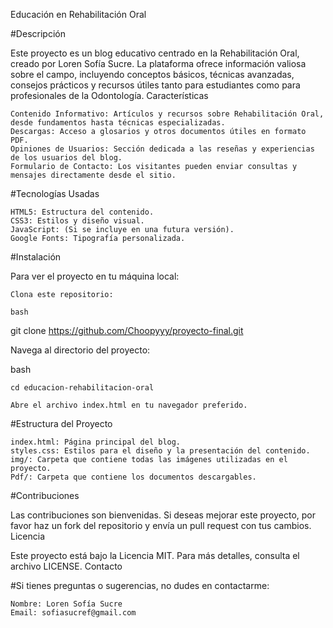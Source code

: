 Educación en Rehabilitación Oral

#Descripción

Este proyecto es un blog educativo centrado en la Rehabilitación Oral, creado por Loren Sofía Sucre. La plataforma ofrece información valiosa sobre el campo, incluyendo conceptos básicos, técnicas avanzadas, consejos prácticos y recursos útiles tanto para estudiantes como para profesionales de la Odontología.
Características

    Contenido Informativo: Artículos y recursos sobre Rehabilitación Oral, desde fundamentos hasta técnicas especializadas.
    Descargas: Acceso a glosarios y otros documentos útiles en formato PDF.
    Opiniones de Usuarios: Sección dedicada a las reseñas y experiencias de los usuarios del blog.
    Formulario de Contacto: Los visitantes pueden enviar consultas y mensajes directamente desde el sitio.

#Tecnologías Usadas

    HTML5: Estructura del contenido.
    CSS3: Estilos y diseño visual.
    JavaScript: (Si se incluye en una futura versión).
    Google Fonts: Tipografía personalizada.

#Instalación

Para ver el proyecto en tu máquina local:

    Clona este repositorio:

    bash

git clone https://github.com/Choopyyy/proyecto-final.git

Navega al directorio del proyecto:

bash

    cd educacion-rehabilitacion-oral

    Abre el archivo index.html en tu navegador preferido.

#Estructura del Proyecto

    index.html: Página principal del blog.
    styles.css: Estilos para el diseño y la presentación del contenido.
    img/: Carpeta que contiene todas las imágenes utilizadas en el proyecto.
    Pdf/: Carpeta que contiene los documentos descargables.

#Contribuciones

Las contribuciones son bienvenidas. Si deseas mejorar este proyecto, por favor haz un fork del repositorio y envía un pull request con tus cambios.
Licencia

Este proyecto está bajo la Licencia MIT. Para más detalles, consulta el archivo LICENSE.
Contacto

#Si tienes preguntas o sugerencias, no dudes en contactarme:

    Nombre: Loren Sofía Sucre
    Email: sofiasucref@gmail.com
